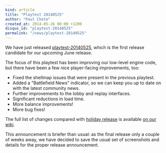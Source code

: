 ```yaml
---
kind: article
title: "Playtest 20140525"
author: "Paul Chote"
created_at: 2014-05-26 00:00 +1200
disqus_id: "playtest-20140525"
permalink: "/news/playtest-20140525"
---
```


We have just released [playtest-20140525](/download/), which is the first release candidate for our upcoming June release.

The focus of this playtest has been improving our low-level engine code, but there have been a few nice player-facing
improvements, too:

- Fixed the shellmap issues that were present in the previous playtest.
- Added a "Battlefield News" indicator, so we can keep you up to date on with the latest community news.
- Further improvements to the lobby and replay interfaces.
- Significant reductions in load time.
- More balance improvements!
- More bug fixes!

The full list of changes compared with [holiday release](/news/release-20131223/) is available [on our wiki](https://github.com/OpenRA/OpenRA/wiki/Changelog).

This announcement is briefer than usual: as the final release only a couple of weeks away, we have decided to save the
usual set of screenshots and details for the proper release announcement.